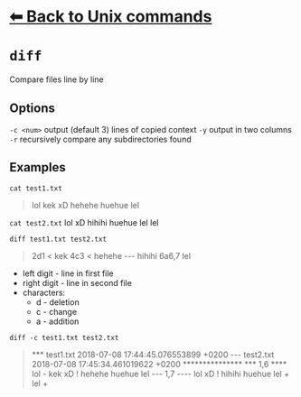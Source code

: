 # [⬅ Back	to Unix commands](Unix.md)
# `diff`
Compare files line by line

## Options
`-c <num>` output <num> (default 3) lines of copied context
`-y` output in two columns
`-r` recursively compare any subdirectories found


## Examples
`cat test1.txt`
> lol
kek
xD
hehehe
huehue
lel

`cat test2.txt`
lol
xD
hihihi
huehue
lel
lel

`diff test1.txt test2.txt`
>2d1
< kek
4c3
< hehehe
\---
> hihihi
6a6,7
> lel
>

* left digit - line in first file
* right digit - line in second file
* characters:
  * d - deletion
  * c - change
  * a - addition

`diff -c test1.txt test2.txt`
>\*\*\* test1.txt	2018-07-08 17:44:45.076553899 +0200
--- test2.txt	2018-07-08 17:45:34.461019622 +0200
\*\*\*\*\*\*\*\*\*\*\*\*\*\*\*
\*\*\* 1,6 \*\*\*\*
  lol
\- kek
  xD
! hehehe
  huehue
  lel
--- 1,7 ----
  lol
  xD
! hihihi
  huehue
  lel
\+ lel
\+ 

